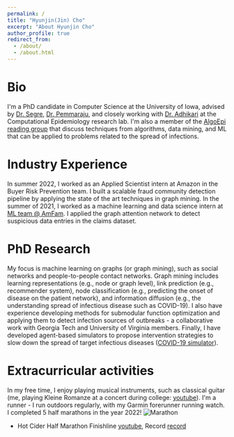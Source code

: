 ```yaml
---
permalink: /
title: "Hyunjin(Jin) Cho"
excerpt: "About Hyunjin Cho"
author_profile: true
redirect_from: 
  - /about/
  - /about.html
---
```


Bio
======
I'm a PhD candidate in Computer Science at the University of Iowa, advised by [Dr. Segre](https://cs.uiowa.edu/people/alberto-segre), [Dr. Pemmaraju](https://cs.uiowa.edu/people/sriram-pemmaraju), and closely working with [Dr. Adhikari](https://cs.uiowa.edu/people/bijaya-adhikari) at the Computational Epidemiology research lab. I'm also a member of the [AlgoEpi reading group](https://compepiuiowa.github.io/reading-group/) that discuss techniques from algorithms, data mining, and ML that can be applied to problems related to the spread of infections.

Industry Experience
======
In summer 2022, I worked as an Applied Scientist intern at Amazon in the Buyer Risk Prevention team. 
I built a scalable fraud community detection pipeline by applying the state of the art techniques in graph mining.
In the summer of 2021, I worked as a machine learning and data science intern at [ML team @ AmFam](https://www.ai-ml-amfam.com/team). I applied the graph attention network to detect suspicious data entries in the claims dataset.

PhD Research
======
My focus is machine learning on graphs (or graph mining), such as social networks and people-to-people contact networks. Graph mining includes learning representations (e.g., node or graph level), link prediction (e.g., recommender system), node classification (e.g., predicting the onset of disease on the patient network), and information diffusion (e.g., the understanding spread of infectious disease such as COVID-19). I also have experience developing methods for submodular function optimization and applying them to detect infection sources of outbreaks - a collaborative work with Georgia Tech and University of Virginia members. Finally, I have developed agent-based simulators to propose intervention strategies to slow down the spread of target infectious diseases ([COVID-19 simulator](https://github.com/HankyuJang/Dialysis_COVID19)).

Extracurricular activities
======
In my free time, I enjoy playing musical instruments, such as classical guitar (me, playing Kleine Romanze at a concert during college: [youtube](https://youtu.be/gUUJiO6dBcM)). 
I'm a runner - I run outdoors regularly, with my Garmin forerunner running watch.
I completed 5 half marathons in the year 2022!
![Marathon](http://HankyuJang.github.io/images/marathon.PNG)
- Hot Cider Half Marathon Finishline [youtube](https://youtu.be/X_K269BE1C0?t=5678), Record [record](https://results.truetimeracing.com/MyResults.aspx?uid=16535-1068-2-77770&yt=1)
